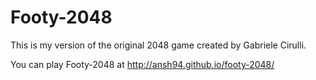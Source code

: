 # Footy-2048

This is my version of the original 2048 game created by Gabriele Cirulli.

You can play Footy-2048 at http://ansh94.github.io/footy-2048/
